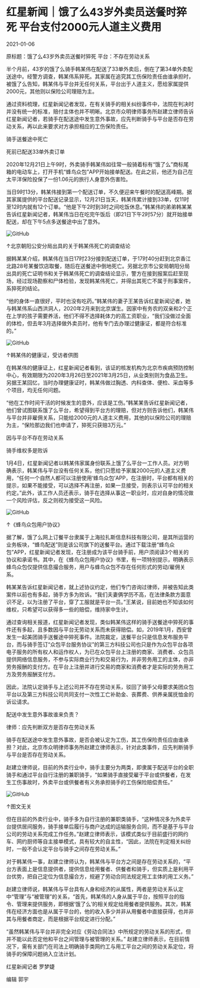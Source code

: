 # 红星新闻｜饿了么43岁外卖员送餐时猝死  平台支付2000元人道主义费用

2021-01-06

原标题：饿了么43岁外卖员送餐时猝死 平台：不存在劳动关系

半个月前，43岁的饿了么骑手韩某伟在配送了33单外卖后，倒在了第34单外卖配送途中。经警方调查，韩某伟系猝死。其家属在追究其工伤保险责任由谁承担时，被饿了么告知，韩某伟与平台并无任何关系，平台出于人道主义，愿给家属提供2000元，其他则以保险公司理赔为主。

通过资料梳理，红星新闻记者发现，在有关骑手的相关纠纷事件中，法院在判决时并没有统一的标准，赔付主体也并不明晰。北京市众明律师事务所赵建立律师告诉红星新闻记者，若骑手在配送途中发生意外事故，应先判断骑手与平台是否存在劳动关系，再以此来要求对方承担相应的工伤保险责任。

骑手送餐途中死亡

死前已配送33单外卖订单

2020年12月21日上午9时，外卖骑手韩某伟如往常一般骑着标有“饿了么”商标尾箱的电动车上，打开手机“蜂鸟众包”APP开始接单配送。在此之前，他还为自己在太平洋保险投保了一份1.06元的旅行人身意外伤害险。

当日9时13分，韩某伟接到第一个配送订单，不久便迎来午餐时的配送高峰期。据其家属提供的平台配送记录显示，12月21日当天，韩某伟累计接到33单，仅11时至12时内就有12个订单。“他是下午2时到3时之间吃饭休息。”韩某伟的弟弟韩某某告诉红星新闻记者，韩某伟当日在吃完午饭后（即21日下午2时57分）就开始接单配送，却在下午5点多送餐途中出了意外。

![GitHub](https://chinadigitaltimes.net/chinese/files/2021/01/post-661168-5ff575ef95313.png)

↑北京朝阳公安分局出具的关于韩某伟死亡的调查结论

据韩某某介绍，韩某伟在当日17时23分接到配送订单，于17时40分赶到北京香江北路28号某餐饮店取餐，随后在送餐途中倒地死亡。另据北京市公安局朝阳分局出具的死亡证明书和关于韩某伟死亡的调查结论显示，警方在接到报案后赶至现场，经过现场勘察和尸体检验，发现韩某伟死亡，并得出其死亡不属于刑事案件，系猝死的结论。

“他的身体一直很好，平时也没有吃药。”韩某伟的妻子王某告诉红星新闻记者，她与韩某伟系山西洪洞人，2020年2月来到北京谋生。因家中有务农的双亲和2个正在上学的孩子需要养活，他们不得不选择耗体力的高工资职业，“我们没做过全面的体检，但去年3月选择做外卖员时，他有专门去办理过健康证，都是符合标准的。”

![GitHub](https://chinadigitaltimes.net/chinese/files/2021/01/post-661168-5ff575f4e7f76.png)

↑韩某伟的健康证，受访者供图

在韩某伟的健康证上，红星新闻记者看到，该证的核发机构为北京市疾病预防控制中心，有效期限为2020年3月26日至2021年3月25日，从业类别则为食品卫生。另据王某回忆，当时办理健康证时，韩某伟做过胸透、内科查体、便检、采血等多个项目，均无任何问题。

“他在工作时间干活的时候发生的意外，应该是工伤。”韩某某告诉红星新闻记者，他们曾试图联系饿了么平台，希望得到平台方的理赔，但对方则告诉他们，韩某伟与平台并非雇佣关系，只能给2000元的人道主义费用，其他的以保险公司的理赔为主，“保险那边我们也申请了，猝死只获赔3万元。”

因与平台不存在劳动关系

骑手维权多是败诉

1月4日，红星新闻记者以韩某伟家属身份联系上饿了么平台一工作人员。对方明确表示，韩某伟与平台没有任何关系，他们只愿给予家属2000元的人道主义费用，“任何一个自然人都可以注册使用‘蜂鸟众包’APP，在注册时，平台都有相关的提示，如果不能接受，可以选择不再注册，如果一旦接受，则表示认可平台的相关约定。”此外，该工作人员还表示，骑手在选择从事这一职业时，应对自身的情况做一个风险评估，反之则视为接受这一风险。

![GitHub](https://chinadigitaltimes.net/chinese/files/2021/01/post-661168-5ff575f838338.)

↑《蜂鸟众包用户协议》

据了解，饿了么网上订餐平台隶属于上海拉扎斯信息科技有限公司，是其所运营的业务板块，“蜂鸟配送”则是该公司旗下的送餐平台。通过下载注册“蜂鸟众包”APP，红星新闻记者发现，在注册成为该平台骑手前，用户须阅读3个相关的协议和承诺书。其中，在《蜂鸟众包用户协议》书里，有一项特别提示，明确表示蜂鸟众包仅提供信息撮合服务，用户与蜂鸟众包不存在任何形式的劳动/雇佣关系。

韩某某告诉红星新闻记者，就上述协议约定，他们专门咨询过律师，并被告知此类案件以前也有多起，骑手方多为败诉。“我们夫妻俩学历不高，在法律条款方面意识不足，以为注册了平台，穿了工服就是平台一员。”王某说，目前她也不知该如何维权，只希望可以获得多一些的赔偿，维持家中生计。

通过查询相关报道，红星新闻记者发现，类似韩某伟这样的骑手送餐途中猝死的事件还有多起，且多数因与平台无劳动关系而未获得赔偿。如，2019年1月，西安曾发生一起美团骑手送餐途中猝死事件。法院裁定，送餐平台只是信息发布服务平台，而与骑手签订“众包平台服务协议”的第三方科技公司也只是作为众包平台各项电子服务的所有权人和运作权人，为已在众包平台上注册的商家、消费者、众包员提供网络信息服务，不参与实际商业行为和交易行为，并非劳务用工的主体，亦非劳务报酬的支付方。在平台上注册并进行交易的商家和消费者才是实际的劳务用工方及劳务报酬支付方。

因此，法院认定骑手与上述公司并不存在劳动关系，驳回了骑手父母要求美团众包平台以及第三方科技公司共同支付一次性工亡补助金、丧葬费、供养亲属抚恤金的诉讼请求。

配送中发生意外事故谁来负责？

律师：应先判断双方是否存在劳动关系

骑手在配送途中发生意外事故，是否会被认定为工伤，其工伤保险责任应由谁承担？对此，北京市众明律师事务所赵建立律师表示，针对此类事件，应先判断骑手与平台是否存在劳动关系。

赵建立律师说，目前的外卖行业中，骑手主要分为两类，即隶属于配送平台的全职骑手和通过平台自行注册的兼职骑手，“如果骑手直接受雇于平台或供餐者，在发生工伤事故时，外卖平台或供餐者有义务承担骑手的工伤保险赔偿责任。”

![GitHub](https://chinadigitaltimes.net/chinese/files/2021/01/post-661168-5ff575fb039df.png)

↑图文无关

但在目前的外卖行业中，骑手多为自行注册的兼职类骑手，“这种情况多为外卖平台提供居间服务，骑手接单后履行与商户达成的运输服务合同，而不是基于与平台公司的劳动关系完成工作任务。”赵建立律师表示，该模式类似于目前盛行的网约车、网约厨师等自主接单模式，具有较大的自主性，“因此，法院在判定相关纠纷时，一般不会认定平台与骑手之间存在劳动关系。”

对于韩某伟一事，赵建立律师认为，韩某伟与平台方之间是存在劳动关系的，“平台方表面上是信息提供者，提供信息给用餐者、供餐者和骑手，但实质上是利用平台优势，把自己定位为信息撮合方，规避了劳动合同法规定用工主体的用工义务。”

赵建立律师说，韩某伟与平台具有人身和经济的从属性，两者是劳动关系认定中“管理”与“被管理”的关系，“首先，韩某伟的人身从属于平台，按照平台的指令、管理来提供服务，即根据‘饿了么’的相关规定给用餐者提供服务。其次，韩某伟在经济方面也是从属于平台的，他的收入多少并非从用餐者中直接获得，也并非其与用餐者商定，而是根据平台规定进行分配。”

“虽然韩某伟与平台并非完全对应《劳动合同法》中所规定的劳动关系的形式，但并不能以此否定他和平台之间管理与被管理的关系。” 赵建立律师表示，在目前情况下，需有关部门在司法上明确骑手类网约工与用工平台之间的劳动关系定位，将骑手的保障问题纳入立法计划。

红星新闻记者 罗梦婕

编辑 郭宇


